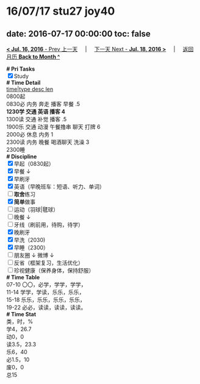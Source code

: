 # 16/07/17 stu27 joy40

date: 2016-07-17 00:00:00
toc: false
---
[**< Jul. 16, 2016** - Prev 上一天](/lifelogs/2016/07/d16.md) &nbsp; &nbsp; | &nbsp; &nbsp; [下一天 Next - **Jul. 18, 2016 >**](/lifelogs/2016/07/d18.md) &nbsp; &nbsp; |  &nbsp; &nbsp; [返回月历 **Back to Month ^**](/lifelogs/2016/07/index.md)
<br/><div><b># Pri Tasks</b></div><div><input checked="true" type="checkbox"/>Study</div><div><b># Time Detail</b></div><div><u>time|type desc len</u></div><div>0800起</div><div>0830必 内务 奔走 播客 早餐 .5</div><div><b>1230学 交通 英语 播客 4</b></div><div>1300读 交通 补觉 播客 .5</div><div>1900乐 交通 动漫 午餐撸串 聊天 打牌 6</div><div>2000必 休息 内务 1</div><div>2300读 内务 晚餐 喝酒聊天 洗澡 3</div><div>2300睡</div><div><b># Discipline</b></div><div><input checked="true" type="checkbox"/>早起（0830起）</div><div><input checked="true" type="checkbox"/>早餐 ↓</div><div><input checked="true" type="checkbox"/>早刷牙</div><div><input checked="true" type="checkbox"/>英语（早晚班车：短语、听力、单词）</div><div><input type="checkbox"/><b>取舍</b>练习</div><div><input checked="true" type="checkbox"/><b>简单</b>做事</div><div><input type="checkbox"/>运动（羽球|毽球）</div><div><input type="checkbox"/>晚餐 ↓</div><div><input type="checkbox"/>牙线（刷前用，待购，待学）</div><div><input checked="true" type="checkbox"/>晚刷牙</div><div><input checked="true" type="checkbox"/>早洗（2030)</div><div><input checked="true" type="checkbox"/>早睡（2300）</div><div><input type="checkbox"/>朋友圈 ↓ 微博 ↓</div><div><input type="checkbox"/>反省（框架复习，生活优化）</div><div><input type="checkbox"/>珍视健康（保养身体，保持舒服）</div><div><b># Time Table</b></div><div>07-10 〇〇，必学，学学，学学，</div><div>11-14 学学，学读，乐乐，乐乐，</div><div>15-18 乐乐，乐乐，乐乐，乐乐，</div><div>19-22 必必，读读，读读，读读。</div><div><b># Time Stat</b></div><div>类，时，%</div><div>学4，26.7</div><div>动0，0</div><div>读3.5，23.3</div><div>乐6，40</div><div>必1.5，10</div><div>废0，0</div><div>总15</div>
